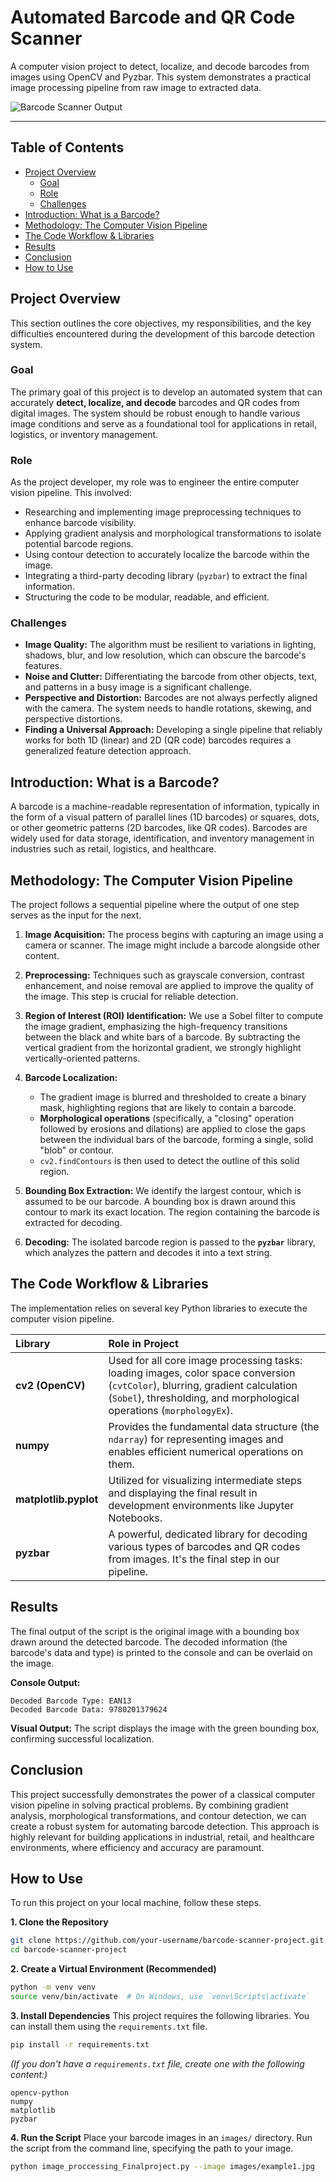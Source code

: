 # Automated Barcode and QR Code Scanner


A computer vision project to detect, localize, and decode barcodes from images using OpenCV and Pyzbar. This system demonstrates a practical image processing pipeline from raw image to extracted data.


![Barcode Scanner Output](https://scanbot.io/wp-content/uploads/2024/12/opencv-pyzbar-tutorial-barcode-scanning-result.png)


---

## Table of Contents

*   [Project Overview](#-project-overview)
    *   [Goal](#-goal)
    *   [Role](#-role)
    *   [Challenges](#-challenges)
*   [Introduction: What is a Barcode?](#-introduction-what-is-a-barcode)
*   [Methodology: The Computer Vision Pipeline](#-methodology-the-computer-vision-pipeline)
*   [The Code Workflow & Libraries](#-the-code-workflow--libraries)
*   [Results](#-results)
*   [Conclusion](#-conclusion)
*   [How to Use](#-how-to-use)

## Project Overview

This section outlines the core objectives, my responsibilities, and the key difficulties encountered during the development of this barcode detection system.

### Goal
The primary goal of this project is to develop an automated system that can accurately **detect, localize, and decode** barcodes and QR codes from digital images. The system should be robust enough to handle various image conditions and serve as a foundational tool for applications in retail, logistics, or inventory management.

### Role
As the project developer, my role was to engineer the entire computer vision pipeline. This involved:
*   Researching and implementing image preprocessing techniques to enhance barcode visibility.
*   Applying gradient analysis and morphological transformations to isolate potential barcode regions.
*   Using contour detection to accurately localize the barcode within the image.
*   Integrating a third-party decoding library (`pyzbar`) to extract the final information.
*   Structuring the code to be modular, readable, and efficient.

### Challenges
*   **Image Quality:** The algorithm must be resilient to variations in lighting, shadows, blur, and low resolution, which can obscure the barcode's features.
*   **Noise and Clutter:** Differentiating the barcode from other objects, text, and patterns in a busy image is a significant challenge.
*   **Perspective and Distortion:** Barcodes are not always perfectly aligned with the camera. The system needs to handle rotations, skewing, and perspective distortions.
*   **Finding a Universal Approach:** Developing a single pipeline that reliably works for both 1D (linear) and 2D (QR code) barcodes requires a generalized feature detection approach.

## Introduction: What is a Barcode?

A barcode is a machine-readable representation of information, typically in the form of a visual pattern of parallel lines (1D barcodes) or squares, dots, or other geometric patterns (2D barcodes, like QR codes). Barcodes are widely used for data storage, identification, and inventory management in industries such as retail, logistics, and healthcare.

## Methodology: The Computer Vision Pipeline

The project follows a sequential pipeline where the output of one step serves as the input for the next.

1.  **Image Acquisition:** The process begins with capturing an image using a camera or scanner. The image might include a barcode alongside other content.

2.  **Preprocessing:** Techniques such as grayscale conversion, contrast enhancement, and noise removal are applied to improve the quality of the image. This step is crucial for reliable detection.

3.  **Region of Interest (ROI) Identification:** We use a Sobel filter to compute the image gradient, emphasizing the high-frequency transitions between the black and white bars of a barcode. By subtracting the vertical gradient from the horizontal gradient, we strongly highlight vertically-oriented patterns.

4.  **Barcode Localization:**
    *   The gradient image is blurred and thresholded to create a binary mask, highlighting regions that are likely to contain a barcode.
    *   **Morphological operations** (specifically, a "closing" operation followed by erosions and dilations) are applied to close the gaps between the individual bars of the barcode, forming a single, solid "blob" or contour.
    *   `cv2.findContours` is then used to detect the outline of this solid region.

5.  **Bounding Box Extraction:** We identify the largest contour, which is assumed to be our barcode. A bounding box is drawn around this contour to mark its exact location. The region containing the barcode is extracted for decoding.

6.  **Decoding:** The isolated barcode region is passed to the **`pyzbar`** library, which analyzes the pattern and decodes it into a text string.

## The Code Workflow & Libraries

The implementation relies on several key Python libraries to execute the computer vision pipeline.

| Library | Role in Project |
| :--- | :--- |
| **cv2 (OpenCV)** | Used for all core image processing tasks: loading images, color space conversion (`cvtColor`), blurring, gradient calculation (`Sobel`), thresholding, and morphological operations (`morphologyEx`). |
| **numpy** | Provides the fundamental data structure (the `ndarray`) for representing images and enables efficient numerical operations on them. |
| **matplotlib.pyplot** | Utilized for visualizing intermediate steps and displaying the final result in development environments like Jupyter Notebooks. |
| **pyzbar** | A powerful, dedicated library for decoding various types of barcodes and QR codes from images. It's the final step in our pipeline. |

## Results

The final output of the script is the original image with a bounding box drawn around the detected barcode. The decoded information (the barcode's data and type) is printed to the console and can be overlaid on the image.

**Console Output:**
```
Decoded Barcode Type: EAN13
Decoded Barcode Data: 9780201379624
```

**Visual Output:**
The script displays the image with the green bounding box, confirming successful localization.

## Conclusion

This project successfully demonstrates the power of a classical computer vision pipeline in solving practical problems. By combining gradient analysis, morphological transformations, and contour detection, we can create a robust system for automating barcode detection. This approach is highly relevant for building applications in industrial, retail, and healthcare environments, where efficiency and accuracy are paramount.

## How to Use

To run this project on your local machine, follow these steps.

**1. Clone the Repository**
```bash
git clone https://github.com/your-username/barcode-scanner-project.git
cd barcode-scanner-project
```

**2. Create a Virtual Environment (Recommended)**
```bash
python -m venv venv
source venv/bin/activate  # On Windows, use `venv\Scripts\activate`
```

**3. Install Dependencies**
This project requires the following libraries. You can install them using the `requirements.txt` file.
```bash
pip install -r requirements.txt
```
*(If you don't have a `requirements.txt` file, create one with the following content:)*
```
opencv-python
numpy
matplotlib
pyzbar
```

**4. Run the Script**
Place your barcode images in an `images/` directory. Run the script from the command line, specifying the path to your image.

```bash
python image_proccessing_Finalproject.py --image images/example1.jpg
```
